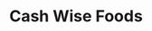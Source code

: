 ---
title: "Cash Wise Foods"
url: /fargo/cash-wise-foods-timber-parkway-south/
shop: supermarket
---